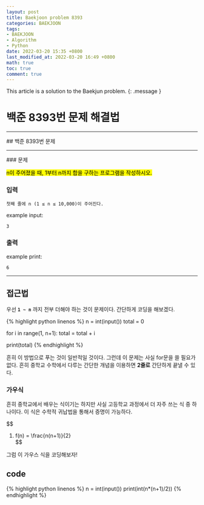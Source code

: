 ```yaml
---
layout: post
title: Baekjoon problem 8393
categories: BAEKJOON
tags:
- BAEKJOON
- Algorithm
- Python
date: 2022-03-20 15:35 +0800
last_modified_at: 2022-03-20 16:49 +0800
math: true
toc: true
comment: true
---
```


This article is a solution to the Baekjun problem.
{: .message }

# 백준 8393번 문제 해결법
<hr />
## 백준 8393번 문제
<hr />
### 문제

<mark>n이 주어졌을 때, 1부터 n까지 합을 구하는 프로그램을 작성하시오.</mark>

### 입력

```
첫째 줄에 n (1 ≤ n ≤ 10,000)이 주어진다.
```

example input:
```
3
```
  
### 출력

example print:
```
6
```

<hr />

## 접근법
우선 **```1 ~ n```** 까지 전부 더해야 하는 것이 문제이다. 간단하게 코딩을 해보겠다.

{% highlight python linenos %}
n = int(input())
total = 0

for i in range(1, n+1):
    total = total + i

print(total)
{% endhighlight %}

흔히 이 방법으로 푸는 것이 일반적일 것이다. 그런데 이 문제는 사실 for문을 쓸 필요가 없다.
흔히 중학교 수학에서 다루는 간단한 개념을 이용하면 **2줄로** 간단하게 끝낼 수 있다.

### 가우식

흔히 중학교에서 배우는 식이기는 하지만 사실 고등학교 과정에서 더 자주 쓰는 식 중 하나이다. 이 식은 수학적 귀납법을 통해서 증명이 가능하다.

$$
1. f(n) = \frac{n(n+1)}{2}\
$$

그럼 이 가우스 식을 코딩해보자!

## code

{% highlight python linenos %}
n = int(input())
print(int(n*(n+1)/2))
{% endhighlight %}
